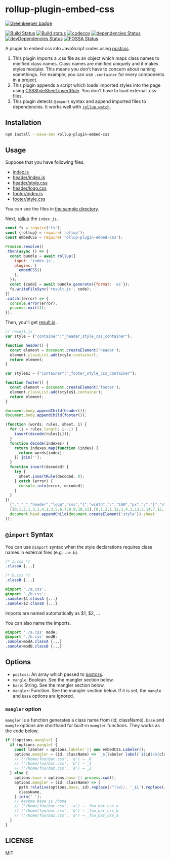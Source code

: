 # rollup-plugin-embed-css

[![Greenkeeper badge](https://badges.greenkeeper.io/kei-ito/rollup-plugin-embed-css.svg)](https://greenkeeper.io/)

[![Build Status](https://travis-ci.org/kei-ito/rollup-plugin-embed-css.svg?branch=master)](https://travis-ci.org/kei-ito/rollup-plugin-embed-css)
[![Build status](https://ci.appveyor.com/api/projects/status/github/kei-ito/rollup-plugin-embed-css?branch=master&svg=true)](https://ci.appveyor.com/project/kei-ito/rollup-plugin-embed-css/branch/master)
[![codecov](https://codecov.io/gh/kei-ito/rollup-plugin-embed-css/branch/master/graph/badge.svg)](https://codecov.io/gh/kei-ito/rollup-plugin-embed-css)
[![dependencies Status](https://david-dm.org/kei-ito/rollup-plugin-embed-css/status.svg)](https://david-dm.org/kei-ito/rollup-plugin-embed-css)
[![devDependencies Status](https://david-dm.org/kei-ito/rollup-plugin-embed-css/dev-status.svg)](https://david-dm.org/kei-ito/rollup-plugin-embed-css?type=dev)
[![FOSSA Status](https://app.fossa.io/api/projects/git%2Bgithub.com%2Fkei-ito%2Frollup-plugin-embed-css.svg?type=shield)](https://app.fossa.io/projects/git%2Bgithub.com%2Fkei-ito%2Frollup-plugin-embed-css?ref=badge_shield)

A plugin to embed css into JavaScript codes using [postcss](https://github.com/postcss/postcss).

1. This plugin imports a .css file as an object which maps class names to minified class names. Class names are minified uniquely and it makes styles modular. This means you don't have to concern about naming somethings. For example, you can use `.container` for every components in a project.
2. This plugin appends a script which loads imported styles into the page using [CSSStyleSheet.insertRule](https://developer.mozilla.org/en-US/docs/Web/API/CSSStyleSheet/insertRule). You don't have to load external .css files.
3. This plugin detects `@import` syntax and append imported files to dependencies. It works well with [`rollup.watch`](https://rollupjs.org/#rollup-watch).

## Installation

```bash
npm install --save-dev rollup-plugin-embed-css
```

## Usage

Suppose that you have following files.

- [index.js](https://github.com/kei-ito/rollup-plugin-embed-css/tree/master/sample/index.js)
- [header/index.js](https://github.com/kei-ito/rollup-plugin-embed-css/tree/master/sample/header/index.js)
- [header/style.css](https://github.com/kei-ito/rollup-plugin-embed-css/tree/master/sample/header/style.css)
- [header/logo.css](https://github.com/kei-ito/rollup-plugin-embed-css/tree/master/sample/header/logo.css)
- [footer/index.js](https://github.com/kei-ito/rollup-plugin-embed-css/tree/master/sample/footer/index.js)
- [footer/style.css](https://github.com/kei-ito/rollup-plugin-embed-css/tree/master/sample/footer/style.css)

You can see the files in [the sample directory](https://github.com/kei-ito/rollup-plugin-embed-css/tree/master/sample).

Next, [rollup](https://github.com/rollup/rollup) the `index.js`.

```javascript
const fs = require('fs');
const {rollup} = require('rollup');
const embedCSS = require('rollup-plugin-embed-css');

Promise.resolve()
.then(async () => {
  const bundle = await rollup({
    input: 'index.js',
    plugins: [
      embedCSS()
    ],
  });
  const {code} = await bundle.generate({format: 'es'});
  fs.writeFileSync('result.js', code);
})
.catch((error) => {
  console.error(error);
  process.exit(1);
});
```

Then, you'll get [result.js](https://github.com/kei-ito/rollup-plugin-embed-css/tree/master/sample/result.js)
.

```javascript
// result.js
var style = {"container":"_header_style_css_container"};

function header() {
  const element = document.createElement('header');
  element.classList.add(style.container);
  return element;
}

var style$1 = {"container":"_footer_style_css_container"};

function footer() {
  const element = document.createElement('footer');
  element.classList.add(style$1.container);
  return element;
}

document.body.appendChild(header());
document.body.appendChild(footer());

(function (words, rules, sheet, i) {
  for (i = rules.length; i--;) {
    insert(decode(rules[i]));
  }
  function decode(indexes) {
    return indexes.map(function (index) {
      return words[index];
    }).join('');
  }
  function insert(decoded) {
    try {
      sheet.insertRule(decoded, 0);
    } catch (error) {
      console.info(error, decoded);
    }
  }
}(
  [".","_","header","logo","css","{","width",":","100","px",";","}","style","container","background","red",">","200","footer","blue"],
  [[0,1,2,1,3,1,4,1,3,5,6,7,8,9,10,11],[0,1,2,1,12,1,4,1,13,5,14,7,15,10,11],[0,1,2,1,12,1,4,1,13,16,0,1,2,1,3,1,4,1,3,5,6,7,17,9,10,11],[0,1,18,1,12,1,4,1,13,5,14,7,19,10,11]],
  document.head.appendChild(document.createElement('style')).sheet
));
```

## `@import` Syntax

You can use `@import` syntax when the style declarations requires class names in external files (e.g. `.a>.b`).

```css
/* a.css */
.classA {...}
```

```css
/* b.css */
.classB {...}
```

```css
@import './a.css';
@import './b.css';
.sample>$1.classA {...}
.sample>$2.classB {...}
```

Imports are named automatically as $1, $2, ...

You can also name the imports.

```css
@import './a.css' modA;
@import './b.css' modB;
.sample>modA.classA {...}
.sample>modB.classB {...}
```

## Options

- `postcss`: An array which passed to [postcss](https://github.com/postcss/postcss).
- `mangle`: Boolean. See the mangler section below.
- `base`: String. See the mangler section below.
- `mangler`: Function. See the mangler section below. If it is set, the `mangle` and `base` options are ignored.

### `mangler` option

`mangler` is a function generates a class name from (id, className).
`base` and `mangle` options are shorthand for built-in `mangler` functions.
They works as the code below.

```javascript
if (!options.mangler) {
  if (options.mangle) {
    const labeler = options.labeler || new embedCSS.Labeler();
    options.mangler = (id, className) => `_${labeler.label(`${id}/${className}`)}`;
    // ('/home/foo/bar.css', 'a') → _0
    // ('/home/foo/bar.css', 'b') → _1
    // ('/home/foo/baz.css', 'a') → _2
  } else {
    options.base = options.base || process.cwd();
    options.mangler = (id, className) => [
      path.relative(options.base, id).replace(/^(\w)/, '_$1').replace(/[^\w]+/g, '_'),
      className,
    ].join('_');
    // Assume base is /home
    // ('/home/foo/bar.css', 'a') → _foo_bar_css_a
    // ('/home/foo/bar.css', 'b') → _foo_bar_css_b
    // ('/home/foo/baz.css', 'a') → _foo_baz_css_a
  }
}
```

## LICENSE

MIT
